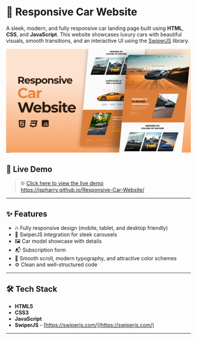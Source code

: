 # 🚗 Responsive Car Website

A sleek, modern, and fully responsive car landing page built using **HTML**, **CSS**, and **JavaScript**. This website showcases luxury cars with beautiful visuals, smooth transitions, and an interactive UI using the [SwiperJS](https://swiperjs.com/) library.

![Website Demo](./demo.png)

## 🔗 Live Demo

> 🌐 [Click here to view the live demo](#)  
> https://jspharry.github.io/Responsive-Car-Website/

---

## ✨ Features

- 🔥 Fully responsive design (mobile, tablet, and desktop friendly)
- 🚀 SwiperJS integration for sleek carousels
- 🖼️ Car model showcase with details
- 📬 Subscription form
- 🎨 Smooth scroll, modern typography, and attractive color schemes
- ⚙️ Clean and well-structured code

---

## 🛠️ Tech Stack

- **HTML5**
- **CSS3**
- **JavaScript**
- **SwiperJS** - [https://swiperjs.com/](https://swiperjs.com/)

---


